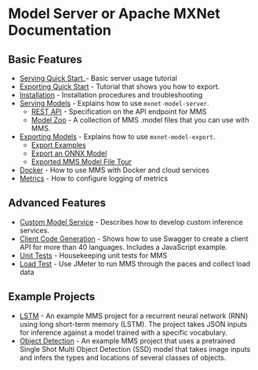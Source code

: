 # Model Server or Apache MXNet Documentation

## Basic Features
* [Serving Quick Start](../README.md#serve-a-model)_- Basic server usage tutorial
* [Exporting Quick Start](../README.md#export-a-model) - Tutorial that shows you how to export.
* [Installation](install.md) - Installation procedures and troubleshooting
* [Serving Models](server.md) - Explains how to use `mxnet-model-server`.
  * [REST API](rest_api.md) - Specification on the API endpoint for MMS
  * [Model Zoo](model_zoo.md) - A collection of MMS .model files that you can use with MMS.
* [Exporting Models](export.md) - Explains how to use `mxnet-model-export`.
    * [Export Examples](export_examples.md)
    * [Export an ONNX Model](export_from_onnx.md)
    * [Exported MMS Model File Tour](export_model_file_tour.md)
* [Docker](../docker/README.md) - How to use MMS with Docker and cloud services
* [Metrics](metrics.md) - How to configure logging of metrics

## Advanced Features
* [Custom Model Service](custom_service.md) - Describes how to develop custom inference services.
* [Client Code Generation](code_gen.md) - Shows how to use Swagger to create a client API for more than 40 languages. Includes a JavaScript example.
* [Unit Tests](../mms/tests/README.md) - Housekeeping unit tests for MMS
* [Load Test](../load-test/README.md) - Use JMeter to run MMS through the paces and collect load data

## Example Projects
* [LSTM](../examples/lstm_ptb/README.md) - An example MMS project for a recurrent neural network (RNN) using long short-term memory (LSTM). The project takes JSON inputs for inference against a model trained with a specific vocabulary.
* [Object Detection](../examples/ssd/README.md) - An example MMS project that uses a pretrained Single Shot Multi Object Detection (SSD) model that takes image inputs and infers the types and locations of several classes of objects.
